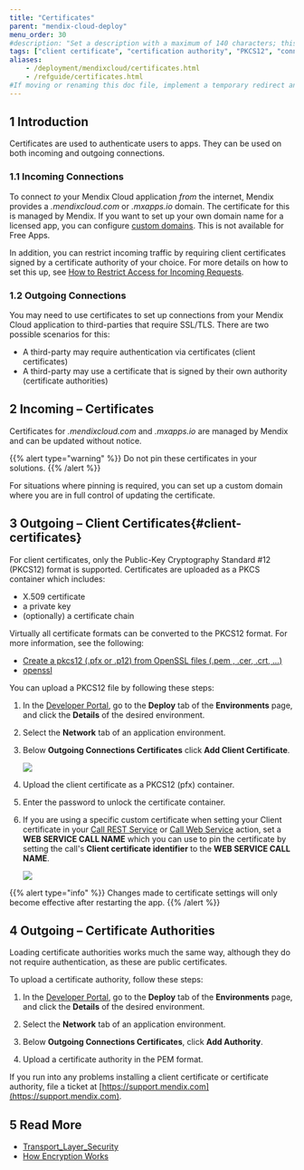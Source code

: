 ```yaml
---
title: "Certificates"
parent: "mendix-cloud-deploy"
menu_order: 30
#description: "Set a description with a maximum of 140 characters; this should describe what the goal of the document is, and it can be different from the document introduction; this is optional, and it can be removed"
tags: ["client certificate", "certification authority", "PKCS12", "connections"]
aliases:
    - /deployment/mendixcloud/certificates.html
    - /refguide/certificates.html
#If moving or renaming this doc file, implement a temporary redirect and let the respective team know they should update the URL in the product. See Mapping to Products for more details.
---
```


## 1 Introduction

Certificates are used to authenticate users to apps. They can be used on both incoming and outgoing connections.

### 1.1 Incoming Connections

To connect *to* your Mendix Cloud application *from* the internet, Mendix provides a *.mendixcloud.com* or *.mxapps.io* domain. The certificate for this is managed by Mendix. If you want to set up your own domain name for a licensed app, you can configure [custom domains](custom-domains). This is not available for Free Apps.

In addition, you can restrict incoming traffic by requiring client certificates signed by a certificate authority of your choice. For more details on how to set this up, see [How to Restrict Access for Incoming Requests](access-restrictions).

### 1.2 Outgoing Connections

You may need to use certificates to set up connections from your Mendix Cloud application to third-parties that require SSL/TLS. There are two possible scenarios for this:

* A third-party may require authentication via certificates (client certificates)
* A third-party may use a certificate that is signed by their own authority (certificate authorities)

## 2 Incoming – Certificates

Certificates for *.mendixcloud.com* and *.mxapps.io* are managed by Mendix and can be updated without notice.

{{% alert type="warning" %}}
Do not pin these certificates in your solutions.
{{% /alert %}}

For situations where pinning is required, you can set up a custom domain where you are in full control of updating the certificate.

## 3 Outgoing – Client Certificates{#client-certificates}

For client certificates, only the Public-Key Cryptography Standard #12 (PKCS12) format is supported. Certificates are uploaded as a PKCS container which includes:

* X.509 certificate
* a private key
* (optionally) a certificate chain

Virtually all certificate formats can be converted to the PKCS12 format. For more information, see the following:

*   [Create a pkcs12 (.pfx or .p12) from OpenSSL files (.pem , .cer, .crt, ...)](https://www.tbs-certificates.co.uk/FAQ/en/288.html)
*   [openssl](https://www.openssl.org/docs/manmaster/man1/openssl.html)

You can upload a PKCS12 file by following these steps:

1. In the [Developer Portal](http://home.mendix.com), go to the **Deploy** tab of the **Environments** page, and click the **Details** of the desired environment.

2. Select the **Network** tab of an application environment.

3.  Below **Outgoing Connections Certificates** click **Add Client Certificate**.

    ![](attachments/certificates/certificate.png)

4. Upload the client certificate as a PKCS12 (pfx) container.

5. Enter the password to unlock the certificate container.

6. If you are using a specific custom certificate when setting your Client certificate in your [Call REST Service](/refguide/call-rest-action#client-certificate) or [Call Web Service](/refguide/call-web-service-action#client-certificate) action, set a **WEB SERVICE CALL NAME** which you can use to pin the certificate by setting the call's **Client certificate identifier** to the **WEB SERVICE CALL NAME**.

    ![](attachments/certificates/certificate-details.png)

{{% alert type="info" %}}
Changes made to certificate settings will only become effective after restarting the app.
{{% /alert %}}

## 4 Outgoing – Certificate Authorities

Loading certificate authorities works much the same way, although they do not require authentication, as these are public certificates.

To upload a certificate authority, follow these steps:

1. In the [Developer Portal](http://home.mendix.com), go to the **Deploy** tab of the **Environments** page, and click the **Details** of the desired environment.

2. Select the **Network** tab of an application environment.

3. Below **Outgoing Connections Certificates**, click **Add Authority**.

4. Upload a certificate authority in the PEM format.

If you run into any problems installing a client certificate or certificate authority, file a ticket at [https://support.mendix.com](https://support.mendix.com).

## 5 Read More

* [Transport_Layer_Security](http://en.wikipedia.org/wiki/Transport_Layer_Security)
* [How Encryption Works](http://computer.howstuffworks.com/encryption.htm)
